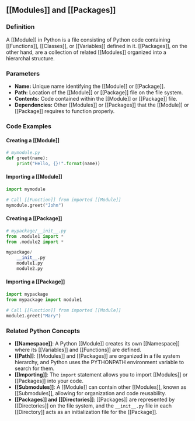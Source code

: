 ## [[Modules]] and [[Packages]]

### Definition
A [[Module]] in Python is a file consisting of Python code containing [[Functions]], [[Classes]], or [[Variables]] defined in it. [[Packages]], on the other hand, are a collection of related [[Modules]] organized into a hierarchal structure.

### Parameters
- **Name:** Unique name identifying the [[Module]] or [[Package]].
- **Path:** Location of the [[Module]] or [[Package]] file on the file system.
- **Contents:** Code contained within the [[Module]] or [[Package]] file.
- **Dependencies:** Other [[Modules]] or [[Packages]] that the [[Module]] or [[Package]] requires to function properly.

### Code Examples

#### Creating a [[Module]]
```python
# mymodule.py
def greet(name):
    print("Hello, {}!".format(name))
```

#### Importing a [[Module]]
```python
import mymodule

# Call [[Function]] from imported [[Module]]
mymodule.greet("John")
```

#### Creating a [[Package]]
```python
# mypackage/__init__.py
from .module1 import *
from .module2 import *
```

```python
mypackage/
    __init__.py
    module1.py
    module2.py
```

#### Importing a [[Package]]
```python
import mypackage
from mypackage import module1

# Call [[Function]] from imported [[Module]]
module1.greet("Mary")
```

### Related Python Concepts

- **[[Namespace]]**: A Python [[Module]] creates its own [[Namespace]] where its [[Variables]] and [[Functions]] are defined.
- **[[Path]]**: [[Modules]] and [[Packages]] are organized in a file system hierarchy, and Python uses the PYTHONPATH environment variable to search for them.
- **[[Importing]]**: The `import` statement allows you to import [[Modules]] or [[Packages]] into your code.
- **[[Submodules]]**: A [[Module]] can contain other [[Modules]], known as [[Submodules]], allowing for organization and code reusability.
- **[[Packages]] and [[Directories]]**: [[Packages]] are represented by [[Directories]] on the file system, and the `__init__.py` file in each [[Directory]] acts as an initialization file for the [[Package]].